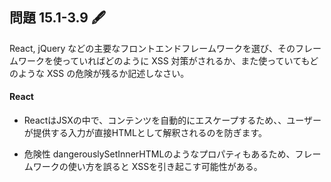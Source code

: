 ## 問題 15.1-3.9 🖋️

React, jQuery などの主要なフロントエンドフレームワークを選び、そのフレームワークを使っていればどのように XSS 対策がされるか、また使っていてもどのような XSS の危険が残るか記述しなさい。

#### React

- ReactはJSXの中で、コンテンツを自動的にエスケープするため、、ユーザーが提供する入力が直接HTMLとして解釈されるのを防ぎます。

- 危険性
  dangerouslySetInnerHTMLのようなプロパティもあるため、フレームワークの使い方を誤ると
  XSSを引き起こす可能性がある。
